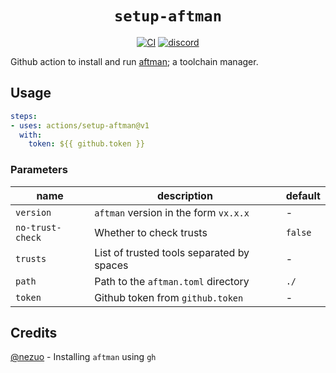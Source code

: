 <div align="center">
  <h1><code>setup-aftman</code></h1>
  <p>
    <a href="https://github.com/ok-nick/setup-aftman/actions?query=workflow%3ACI"><img src="https://github.com/ok-nick/setup-aftman/workflows/CI/badge.svg" alt="CI" /></a>
    <a href="https://discord.gg/w9Bc6xH7uC"><img src="https://img.shields.io/discord/834969350061424660?label=discord" alt="discord" /></a>
  </p>
</div>

Github action to install and run [aftman](https://github.com/LPGhatguy/aftman); a toolchain manager.

## Usage
```yaml
steps:
- uses: actions/setup-aftman@v1
  with:
    token: ${{ github.token }}
```

### Parameters
|name|description|default|
|---|---|---|
|`version`|`aftman` version in the form `vx.x.x`|-|
|`no-trust-check`|Whether to check trusts|`false`|
|`trusts`|List of trusted tools separated by spaces|-|
|`path`|Path to the `aftman.toml` directory|`./`|
|`token`|Github token from `github.token`|-|

## Credits
[@nezuo](https://github.com/nezuo) - Installing `aftman` using `gh`
